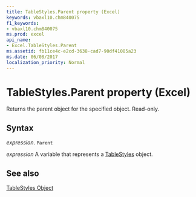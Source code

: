 ```yaml
---
title: TableStyles.Parent property (Excel)
keywords: vbaxl10.chm840075
f1_keywords:
- vbaxl10.chm840075
ms.prod: excel
api_name:
- Excel.TableStyles.Parent
ms.assetid: fb11ce4c-e2cd-3638-cad7-90df41085a23
ms.date: 06/08/2017
localization_priority: Normal
---
```



# TableStyles.Parent property (Excel)

Returns the parent object for the specified object. Read-only.


## Syntax

_expression_. `Parent`

_expression_ A variable that represents a [TableStyles](./Excel.TableStyles.md) object.


## See also


[TableStyles Object](Excel.TableStyles.md)

